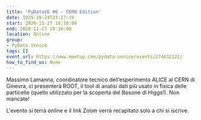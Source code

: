 ```yaml
---
title: 'PyDataVE #6 - CERN Edition'
date: 1925-10-24T23:27:19
start: 2020-11-27 18:30:00
end: 2020-11-27 19:30:00
location: Online
group:
- PyData Venice
tags: []
event_url: https://www.meetup.com/pydata-venice/events/274632122/
how_to_find_us: None
---
```


Massimo Lamanna, coordinatore tecnico dell’esperimento ALICE al CERN di Ginevra, ci presenterà ROOT, il tool di analisi dati più usato in fisica delle particelle (quello utilizzato per la scoperta del Bosone di Higgs!). Non mancate!

L'evento si terrà online e il link Zoom verrà recapitato solo a chi si iscrive.

